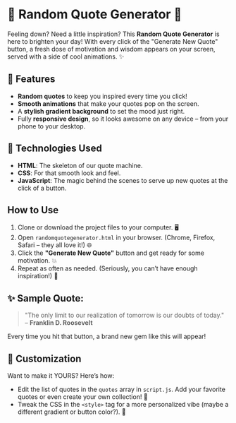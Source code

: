 # 🎉 Random Quote Generator 🎉

Feeling down? Need a little inspiration? This **Random Quote Generator** is here to brighten your day! With every click of the "Generate New Quote" button, a fresh dose of motivation and wisdom appears on your screen, served with a side of cool animations. ✨

## 🌟 Features

- **Random quotes** to keep you inspired every time you click!
- **Smooth animations** that make your quotes pop on the screen.
- A **stylish gradient background** to set the mood just right.
- Fully **responsive design**, so it looks awesome on any device – from your phone to your desktop.

## 🚀 Technologies Used

- **HTML**: The skeleton of our quote machine.
- **CSS**: For that smooth look and feel.
- **JavaScript**: The magic behind the scenes to serve up new quotes at the click of a button.

## How to Use

1. Clone or download the project files to your computer. 🖥️
2. Open `randomquotegenerator.html` in your browser. (Chrome, Firefox, Safari – they all love it!) 🌐
3. Click the **"Generate New Quote"** button and get ready for some motivation. 💥
4. Repeat as often as needed. (Seriously, you can’t have enough inspiration!) 🔄

## ✨ Sample Quote:

> "The only limit to our realization of tomorrow is our doubts of today."  
> – **Franklin D. Roosevelt**

Every time you hit that button, a brand new gem like this will appear!

## 🎨 Customization

Want to make it YOURS? Here’s how:

- Edit the list of quotes in the `quotes` array in `script.js`. Add your favorite quotes or even create your own collection! 🙌
- Tweak the CSS in the `<style>` tag for a more personalized vibe (maybe a different gradient or button color?). 🎨
